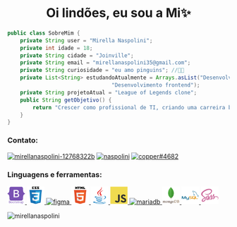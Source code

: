 <h1 align="center">Oi lindões, eu sou a Mi✨</h1>

```java 
public class SobreMim { 
	private String user = "Mirella Naspolini"; 
	private int idade = 18;
	private String cidade = "Joinville"; 
	private String email = "mirellanaspolini35@gmail.com";
	private String curiosidade = "eu amo pinguins"; //🐧💖
	private List<String> estudandoAtualmente = Arrays.asList("Desenvolvimento backend com Java", 
								 "Desenvolvimento frontend");
	private String projetoAtual = "League of Legends clone"; 
	public String getObjetivo() { 
		return "Crescer como profissional de TI, criando uma carreira bem sucedida"; 
	} 
}
```
  
<h3 align="left"> Contato: </h3>  
<p align="left">  
<a href="https://linkedin.com/in/mirellanaspolini-12768322b" target="blank"><img align="center" src="https://raw.githubusercontent.com/rahuldkjain/github-profile-readme-generator/master/src/images/icons/Social/linked-in-alt.svg" alt="mirellanaspolini-12768322b" height="30" width="40" /></a>  
<a href="https://instagram.com/naspolini" target="blank"><img align="center" src="https://raw.githubusercontent.com/rahuldkjain/github-profile-readme-generator/master/src/images/icons/Social/instagram.svg" alt="naspolini" height="30" width="40" /></a>  
<a href="https://discord.gg/copper#4682" target="blank"><img align="center" src="https://raw.githubusercontent.com/rahuldkjain/github-profile-readme-generator/master/src/images/icons/Social/discord.svg" alt="copper#4682" height="30" width="40" /></a>  
</p>  
  
<h3 align="left">Linguagens e ferramentas:</h3>  
<p align="left"> <a href="https://getbootstrap.com" target="_blank" rel="noreferrer"> <img src="https://raw.githubusercontent.com/devicons/devicon/master/icons/bootstrap/bootstrap-plain-wordmark.svg" alt="bootstrap" width="40" height="40"/> </a> <a href="https://www.w3schools.com/css/" target="_blank" rel="noreferrer"> <img src="https://raw.githubusercontent.com/devicons/devicon/master/icons/css3/css3-original-wordmark.svg" alt="css3" width="40" height="40"/> </a> <a href="https://www.figma.com/" target="_blank" rel="noreferrer"> <img src="https://www.vectorlogo.zone/logos/figma/figma-icon.svg" alt="figma" width="40" height="40"/> </a> <a href="https://www.w3.org/html/" target="_blank" rel="noreferrer"> <img src="https://raw.githubusercontent.com/devicons/devicon/master/icons/html5/html5-original-wordmark.svg" alt="html5" width="40" height="40"/> </a> <a href="https://www.java.com" target="_blank" rel="noreferrer"> <img src="https://raw.githubusercontent.com/devicons/devicon/master/icons/java/java-original.svg" alt="java" width="40" height="40"/> </a> <a href="https://developer.mozilla.org/en-US/docs/Web/JavaScript" target="_blank" rel="noreferrer"> <img src="https://raw.githubusercontent.com/devicons/devicon/master/icons/javascript/javascript-original.svg" alt="javascript" width="40" height="40"/> </a> <a href="https://mariadb.org/" target="_blank" rel="noreferrer"> <img src="https://www.vectorlogo.zone/logos/mariadb/mariadb-icon.svg" alt="mariadb" width="40" height="40"/> </a> <a href="https://www.mongodb.com/" target="_blank" rel="noreferrer"> <img src="https://raw.githubusercontent.com/devicons/devicon/master/icons/mongodb/mongodb-original-wordmark.svg" alt="mongodb" width="40" height="40"/> </a> <a href="https://www.mysql.com/" target="_blank" rel="noreferrer"> <img src="https://raw.githubusercontent.com/devicons/devicon/master/icons/mysql/mysql-original-wordmark.svg" alt="mysql" width="40" height="40"/> </a> <a href="https://sass-lang.com" target="_blank" rel="noreferrer"> <img src="https://raw.githubusercontent.com/devicons/devicon/master/icons/sass/sass-original.svg" alt="sass" width="40" height="40"/> </a> </p>  
  
<p><img align="center" src="https://github-readme-stats.vercel.app/api/top-langs?username=mirellanaspolini&show_icons=true&locale=en&layout=compact" alt="mirellanaspolini" /></p>
